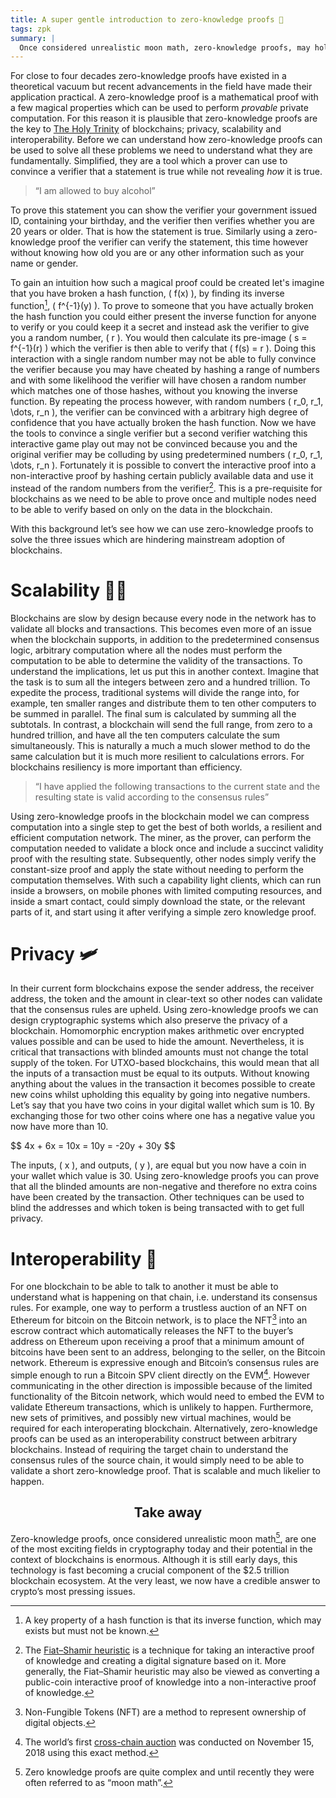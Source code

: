 ```yaml
---
title: A super gentle introduction to zero-knowledge proofs 🍄
tags: zpk
summary: |
  Once considered unrealistic moon math, zero-knowledge proofs, may hold the answer to some of the most pressing blockchain questions, like how will they scale and what about privacy? At the same time the zero-knwoledge proofs are extremely ill-understood and inaccessible to most people. The aim is to develop an intuition for them, explain in simple terms how they can be used in the context of blockchains, and get you excited about their seamingly endless utility.
---
```


For close to four decades zero-knowledge proofs have existed in a theoretical vacuum but recent advancements in the field have made their application practical. A zero-knowledge proof is a mathematical proof with a few magical properties which can be used to perform *provable* private computation. For this reason it is plausible that zero-knowledge proofs are the key to [The Holy Trinity](/2021/01/the-holy-trinity/) of blockchains; privacy, scalability and interoperability. Before we can understand how zero-knowledge proofs can be used to solve all these problems we need to understand what they are fundamentally. Simplified, they are a tool which a prover can use to convince a verifier that a statement is true while not revealing *how* it is true. 

> “I am allowed to buy alcohol”

To prove this statement you can show the verifier your government issued ID, containing your birthday, and the verifier then verifies whether you are 20 years or older. That is how the statement is true. Similarly using a zero-knowledge proof the verifier can verify the statement, this time however without knowing how old you are or any other information such as your name or gender.

To gain an intuition how such a magical proof could be created let's imagine that you have broken a hash function, \( f(x) \), by finding its inverse function[^1], \( f^{-1}(y) \). To prove to someone that you have actually broken the hash function you could either present the inverse function for anyone to verify or you could keep it a secret and instead ask the verifier to give you a random number, \( r \). You would then calculate its pre-image \( s = f^{-1}(r) \) which the verifier is then able to verify that \( f(s) = r \). Doing this interaction with a single random number may not be able to fully convince the verifier because you may have cheated by hashing a range of numbers and with some likelihood the verifier will have chosen a random number which matches one of those hashes, without you knowing the inverse function. By repeating the process however, with random numbers \( r_0, r_1, \dots, r_n \), the verifier can be convinced with a arbitrary high degree of confidence that you have actually broken the hash function. Now we have the tools to convince a single verifier but a second verifier watching this interactive game play out may not be convinced because you and the original verifier may be colluding by using predetermined numbers \( r_0, r_1, \dots, r_n \). Fortunately it is possible to convert the interactive proof into a non-interactive proof by hashing certain publicly available data and use it instead of the random numbers from the verifier[^2]. This is a pre-requisite for blockchains as we need to be able to prove once and multiple nodes need to be able to verify based on only on the data in the blockchain.

With this background let’s see how we can use zero-knowledge proofs to solve the three issues which are hindering mainstream adoption of blockchains.

# Scalability 🧑‍🚀

Blockchains are slow by design because every node in the network has to validate all blocks and transactions. This becomes even more of an issue when the blockchain supports, in addition to the predetermined consensus logic, arbitrary computation where all the nodes must perform the computation to be able to determine the validity of the transactions. To understand the implications, let us put this in another context. Imagine that the task is to sum all the integers between zero and a hundred trillion. To expedite the process, traditional systems will divide the range into, for example, ten smaller ranges and distribute them to ten other computers to be summed in parallel. The final sum is calculated by summing all the subtotals. In contrast, a blockchain will send the full range, from zero to a hundred trillion, and have all the ten computers calculate the sum simultaneously. This is naturally a much a much slower method to do the same calculation but it is much more resilient to calculations errors. For blockchains resiliency is more important than efficiency. 

> “I have applied the following transactions to the current state and the resulting state is valid according to the consensus rules”

Using zero-knowledge proofs in the blockchain model we can compress computation into a single step to get the best of both worlds, a resilient and efficient computation network. The miner, as the prover, can perform the computation needed to validate a block once and include a succinct validity proof with the resulting state. Subsequently, other nodes simply verify the constant-size proof and apply the state without needing to perform the computation themselves. With such a capability light clients, which can run inside a browsers, on mobile phones with limited computing resources, and inside a smart contact, could simply download the state, or the relevant parts of it, and start using it after verifying a simple zero knowledge proof.

# Privacy 🛩

In their current form blockchains expose the sender address, the receiver address, the token and the amount in clear-text so other nodes can validate that the consensus rules are upheld. Using zero-knowledge proofs we can design cryptographic systems which also preserve the privacy of a blockchain. Homomorphic encryption makes arithmetic over encrypted values possible and can be used to hide the amount. Nevertheless, it is critical that transactions with blinded amounts must not change the total supply of the token. For UTXO-based blockchains, this would mean that all the inputs of a transaction must be equal to its outputs. Without knowing anything about the values in the transaction it becomes possible to create new coins whilst upholding this equality by going into negative numbers. Let’s say that you have two coins in your digital wallet which sum is 10. By exchanging those for two other coins where one has a negative value you now have more than 10.

\$$ 4x + 6x = 10x = 10y = -20y + 30y \$$

The inputs, \( x \), and outputs, \( y \), are equal but you now have a coin in your wallet which value is 30. Using zero-knowledge proofs you can prove that all the blinded amounts are non-negative and therefore no extra coins have been created by the transaction. Other techniques can be used to blind the addresses and which token is being transacted with to get full privacy. 

# Interoperability 📡

For one blockchain to be able to talk to another it must be able to understand what is happening on that chain, i.e. understand its consensus rules. For example, one way to perform a trustless auction of an NFT on Ethereum for bitcoin on the Bitcoin network, is to place the NFT[^3] into an escrow contract which automatically releases the NFT to the buyer’s address on Ethereum upon receiving a proof that a minimum amount of bitcoins have been sent to an address, belonging to the seller, on the Bitcoin network. Ethereum is expressive enough and Bitcoin’s consensus rules are simple enough to run a Bitcoin SPV client directly on the EVM[^4]. However communicating in the other direction is impossible because of the limited functionality of the Bitcoin network, which would need to embed the EVM to validate Ethereum transactions, which is unlikely to happen. Furthermore, new sets of primitives, and possibly new virtual machines, would be required for each interoperating blockchain. Alternatively, zero-knowledge proofs can be used as an interoperability construct between arbitrary blockchains. Instead of requiring the target chain to understand the consensus rules of the source chain, it would simply need to be able to validate a short zero-knowledge proof. That is scalable and much likelier to happen. 

<h2><center>Take away</center></h2>

Zero-knowledge proofs, once considered unrealistic moon math[^5], are one of the most exciting fields in cryptography today and their potential in the context of blockchains is enormous. Although it is still early days, this technology is fast becoming a crucial component of the $2.5 trillion blockchain ecosystem. At the very least, we now have a credible answer to crypto’s most pressing issues.

[^1]: A key property of a hash function is that its inverse function, which may exists but must not be known.

[^2]: The [Fiat–Shamir heuristic](https://en.wikipedia.org/wiki/Fiat%E2%80%93Shamir_heuristic) is a technique for taking an interactive proof of knowledge and creating a digital signature based on it. More generally, the Fiat–Shamir heuristic may also be viewed as converting a public-coin interactive proof of knowledge into a non-interactive proof of knowledge. 

[^3]: Non-Fungible Tokens (NFT) are a method to represent ownership of digital objects.

[^4]: The world’s first [cross-chain auction](https://medium.com/summa-technology/cross-chain-auction-technical-f16710bfe69f) was conducted on November 15, 2018 using this exact method.

[^5]: Zero knowledge proofs are quite complex and until recently they were often referred to as “moon math”.
